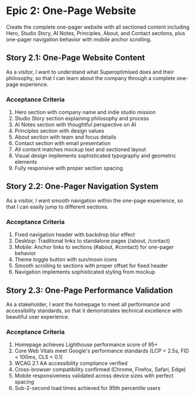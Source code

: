# Epic 2: One-Page Website

Create the complete one-pager website with all sectioned content including Hero, Studio Story, AI Notes, Principles, About, and Contact sections, plus one-pager navigation behavior with mobile anchor scrolling.

## Story 2.1: One-Page Website Content

As a visitor,
I want to understand what Superoptimised does and their philosophy,
so that I can learn about the company through a complete one-page experience.

### Acceptance Criteria
1. Hero section with company name and indie studio mission
2. Studio Story section explaining philosophy and process
3. AI Notes section with thoughtful perspective on AI
4. Principles section with design values
5. About section with team and focus details
6. Contact section with email presentation
7. All content matches mockup text and sectioned layout
8. Visual design implements sophisticated typography and geometric elements
9. Fully responsive with proper section spacing

## Story 2.2: One-Pager Navigation System

As a visitor,
I want smooth navigation within the one-page experience,
so that I can easily jump to different sections.

### Acceptance Criteria
1. Fixed navigation header with backdrop blur effect
2. Desktop: Traditional links to standalone pages (/about, /contact)
3. Mobile: Anchor links to sections (#about, #contact) for one-pager behavior
4. Theme toggle button with sun/moon icons
5. Smooth scrolling to sections with proper offset for fixed header
6. Navigation implements sophisticated styling from mockup

## Story 2.3: One-Page Performance Validation

As a stakeholder,
I want the homepage to meet all performance and accessibility standards,
so that it demonstrates technical excellence with beautiful user experience.

### Acceptance Criteria
1. Homepage achieves Lighthouse performance score of 95+
2. Core Web Vitals meet Google's performance standards (LCP < 2.5s, FID < 100ms, CLS < 0.1)
3. WCAG 2.1 AA accessibility compliance verified
4. Cross-browser compatibility confirmed (Chrome, Firefox, Safari, Edge)
5. Mobile responsiveness validated across device sizes with perfect spacing
6. Sub-2-second load times achieved for 95th percentile users

